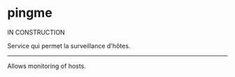 # pingme
IN CONSTRUCTION

Service qui permet la surveillance d'hôtes. 

---

Allows monitoring of hosts.
